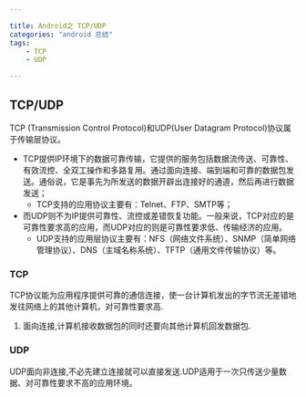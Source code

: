 ```yaml
---

title: Android之 TCP/UDP
categories: "android 总结"
tags: 
	- TCP
	- UDP

---
```

## TCP/UDP ##

TCP (Transmission Control Protocol)和UDP(User Datagram Protocol)协议属于传输层协议。
* TCP提供IP环境下的数据可靠传输，它提供的服务包括数据流传送、可靠性、有效流控、全双工操作和多路复用。通过面向连接、端到端和可靠的数据包发送。通俗说，它是事先为所发送的数据开辟出连接好的通道，然后再进行数据发送；
	* TCP支持的应用协议主要有：Telnet、FTP、SMTP等；
* 而UDP则不为IP提供可靠性、流控或差错恢复功能。一般来说，TCP对应的是可靠性要求高的应用，而UDP对应的则是可靠性要求低、传输经济的应用。
	* UDP支持的应用层协议主要有：NFS（网络文件系统）、SNMP（简单网络管理协议）、DNS（主域名称系统）、TFTP（通用文件传输协议）等。



### TCP ###
TCP协议能为应用程序提供可靠的通信连接，使一台计算机发出的字节流无差错地发往网络上的其他计算机，对可靠性要求高.

1. 面向连接,计算机接收数据包的同时还要向其他计算机回发数据包.


### UDP ###

UDP面向非连接,不必先建立连接就可以直接发送.UDP适用于一次只传送少量数据、对可靠性要求不高的应用环境。
